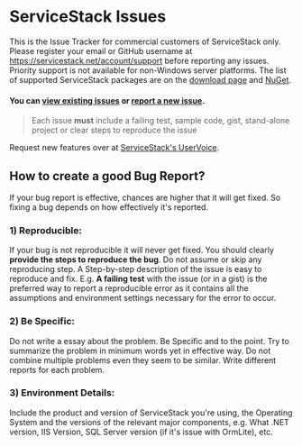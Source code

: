 ServiceStack Issues
===================

This is the Issue Tracker for commercial customers of ServiceStack only. 
Please register your email or GitHub username at https://servicestack.net/account/support before reporting any issues. 
Priority support is not available for non-Windows server platforms. The list of supported ServiceStack packages are on the [download page](https://servicestack.net/download) and [NuGet](https://www.nuget.org/profiles/ServiceStack/).

#### You can [view existing issues](https://github.com/ServiceStack/Issues/issues) or [report a new issue](https://github.com/ServiceStack/Issues/issues/new).

> Each issue **must** include a failing test, sample code, gist, stand-alone project or clear steps to reproduce the issue

Request new features over at [ServiceStack's UserVoice](http://servicestack.uservoice.com/forums/176786-feature-requests).

## How to create a good Bug Report?

If your bug report is effective, chances are higher that it will get fixed. So fixing a bug depends on how 
effectively it's reported.

### 1) Reproducible:

If your bug is not reproducible it will never get fixed. You should clearly **provide the steps to reproduce the bug**. 
Do not assume or skip any reproducing step. A Step-by-step description of the issue is easy to reproduce and fix.
E.g. **A failing test** with the issue (or in a gist) is the preferred way to report a reproducible error as it contains 
all the assumptions and environment settings necessary for the error to occur. 

### 2) Be Specific:

Do not write a essay about the problem. Be Specific and to the point. Try to summarize the problem in minimum 
words yet in effective way. Do not combine multiple problems even they seem to be similar. 
Write different reports for each problem.

### 3) Environment Details:

Include the product and version of ServiceStack you're using, the Operating System and the versions of the relevant
major components, e.g. What .NET version, IIS Version, SQL Server version (if it's issue with OrmLite), etc.
